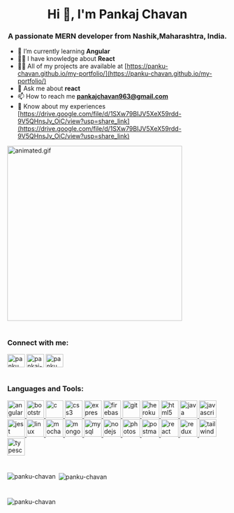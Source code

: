 <h1 align="center">Hi 👋, I'm Pankaj Chavan</h1>
<h3 align="center">
  A passionate MERN developer from Nashik,Maharashtra, India.
</h3>

- 🌱 I’m currently learning **Angular** 
- 👨‍💻 I have knowledge about **React** 
- 👨‍💻 All of my projects are available at [https://panku-chavan.github.io/my-portfolio/](https://panku-chavan.github.io/my-portfolio/)
- 💬 Ask me about **react** 
- 📫 How to reach me **pankajchavan963@gmail.com** 
- 📄 Know about my experiences [https://drive.google.com/file/d/1SXw79BIJV5XeX59rdd-9V5QHnsJv_OiC/view?usp=share_link](https://drive.google.com/file/d/1SXw79BIJV5XeX59rdd-9V5QHnsJv_OiC/view?usp=share_link)

<img
  src="https://miro.medium.com/v2/da:true/resize:fit:680/1*zVnWJtyGOX_kUIDm6ccCfQ.gif"
  alt="animated.gif"
  width="400"
/>

#

<h3 align="left">Connect with me:</h3>
<p align="left">
  <a href="https://twitter.com/panku_chavan" target="blank"
    ><img
      align="center"
      src="https://img.icons8.com/color/256/twitter.png"
      alt="panku_chavan"
      height="30"
      width="40"
  /></a>
  <a href="https://linkedin.com/in/pankaj-chavan-9ba6681ba" target="blank"
    ><img
      align="center"
      src="https://img.icons8.com/color/256/linkedin-circled.png"
      alt="pankaj-chavan-9ba6681ba"
      height="30"
      width="40"
  /></a>
  <a href="https://instagram.com/panku_chavan" target="blank"
    ><img
      align="center"
      src="https://img.icons8.com/color/256/instagram-new.png"
      alt="panku_chavan"
      height="30"
      width="40"
  /></a>
</p>

#

<h3 align="left">Languages and Tools:</h3>
<p align="left">
  <a href="https://angular.io" target="_blank" rel="noreferrer">
    <img
      src="https://angular.io/assets/images/logos/angular/angular.svg"
      alt="angular"
      width="40"
      height="40"
    />
  </a>
  <a href="https://getbootstrap.com" target="_blank" rel="noreferrer">
    <img
      src="https://upload.wikimedia.org/wikipedia/commons/thumb/b/b2/Bootstrap_logo.svg/1200px-Bootstrap_logo.svg.png"
      alt="bootstrap"
      width="40"
      height="40"
    />
  </a>
  <a href="https://www.cprogramming.com/" target="_blank" rel="noreferrer">
    <img
      src="https://img.icons8.com/color/512/c-programming.png"
      alt="c"
      width="40"
      height="40"
    />
  </a>
  <a href="https://www.w3schools.com/css/" target="_blank" rel="noreferrer">
    <img
      src="https://upload.wikimedia.org/wikipedia/commons/thumb/d/d5/CSS3_logo_and_wordmark.svg/1200px-CSS3_logo_and_wordmark.svg.png"
      alt="css3"
      width="40"
      height="40"
    />
  </a>
  <a href="https://expressjs.com" target="_blank" rel="noreferrer">
    <img
      src="https://play-lh.googleusercontent.com/tYFJKlcOj4mUoS36v7w50TRvZ4HErZVkjo2Nvc4Ba_XE5xBr0Rphj4_BW-wMJ-JsDfEC"
      alt="express"
      width="40"
      height="40"
    />
  </a>
  <a href="https://firebase.google.com/" target="_blank" rel="noreferrer">
    <img
      src="https://www.vectorlogo.zone/logos/firebase/firebase-icon.svg"
      alt="firebase"
      width="40"
      height="40"
    />
  </a>
  <a href="https://git-scm.com/" target="_blank" rel="noreferrer">
    <img
      src="https://www.vectorlogo.zone/logos/git-scm/git-scm-icon.svg"
      alt="git"
      width="40"
      height="40"
    />
  </a>
  <a href="https://heroku.com" target="_blank" rel="noreferrer">
    <img
      src="https://www.vectorlogo.zone/logos/heroku/heroku-icon.svg"
      alt="heroku"
      width="40"
      height="40"
    />
  </a>
  <a href="https://www.w3.org/html/" target="_blank" rel="noreferrer">
    <img
      src="https://w7.pngwing.com/pngs/499/845/png-transparent-pearl-academy-education-logo-learning-html5-video.png"
      alt="html5"
      width="40"
      height="40"
    />
  </a>
  <a href="https://www.java.com" target="_blank" rel="noreferrer">
    <img
      src="https://chathamlibrary.librarycalendar.com/sites/default/files/2022-11/java-logo.png"
      alt="java"
      width="40"
      height="40"
    />
  </a>
  <a
    href="https://developer.mozilla.org/en-US/docs/Web/JavaScript"
    target="_blank"
    rel="noreferrer"
  >
    <img
      src="https://upload.wikimedia.org/wikipedia/commons/thumb/9/99/Unofficial_JavaScript_logo_2.svg/512px-Unofficial_JavaScript_logo_2.svg.png"
      alt="javascript"
      width="40"
      height="40"
    />
  </a>
  <a href="https://jestjs.io" target="_blank" rel="noreferrer">
    <img
      src="https://www.vectorlogo.zone/logos/jestjsio/jestjsio-icon.svg"
      alt="jest"
      width="40"
      height="40"
    />
  </a>
  <a href="https://www.linux.org/" target="_blank" rel="noreferrer">
    <img
      src="https://d112y698adiu2z.cloudfront.net/photos/production/software_photos/001/462/597/datas/original.png"
      alt="linux"
      width="40"
      height="40"
    />
  </a>
  <a href="https://mochajs.org" target="_blank" rel="noreferrer">
    <img
      src="https://www.vectorlogo.zone/logos/mochajs/mochajs-icon.svg"
      alt="mocha"
      width="40"
      height="40"
    />
  </a>
  <a href="https://www.mongodb.com/" target="_blank" rel="noreferrer">
    <img
      src="https://w7.pngwing.com/pngs/956/695/png-transparent-mongodb-original-wordmark-logo-icon-thumbnail.png"
      alt="mongodb"
      width="40"
      height="40"
    />
  </a>
  <a href="https://www.mysql.com/" target="_blank" rel="noreferrer">
    <img
      src="https://magnusminds.net/images/services/mysql.svg"
      alt="mysql"
      width="40"
      height="40"
    />
  </a>
  <a href="https://nodejs.org" target="_blank" rel="noreferrer">
    <img
      src="https://upload.wikimedia.org/wikipedia/commons/thumb/d/d9/Node.js_logo.svg/1200px-Node.js_logo.svg.png"
      alt="nodejs"
      width="40"
      height="40"
    />
  </a>
  <a href="https://www.photoshop.com/en" target="_blank" rel="noreferrer">
    <img
      src="https://www.creativetools.se/image/cache/catalog/product/adobe/photoshop-cc/Adobe-Photoshop-2020-Logos-1280x720.jpg"
      alt="photoshop"
      width="40"
      height="40"
    />
  </a>
  <a href="https://postman.com" target="_blank" rel="noreferrer">
    <img
      src="https://www.vectorlogo.zone/logos/getpostman/getpostman-icon.svg"
      alt="postman"
      width="40"
      height="40"
    />
  </a>
  <a href="https://reactjs.org/" target="_blank" rel="noreferrer">
    <img
      src="https://upload.wikimedia.org/wikipedia/commons/thumb/a/a7/React-icon.svg/1200px-React-icon.svg.png"
      alt="react"
      width="40"
      height="40"
    />
  </a>
  <a href="https://redux.js.org" target="_blank" rel="noreferrer">
    <img
      src="https://cdn.zapier.com/storage/blog/4ec8fc7dc3a75758a3913bab9e5a4fd8_2.500x278.png"
      alt="redux"
      width="40"
      height="40"
    />
  </a>
  <a href="https://tailwindcss.com/" target="_blank" rel="noreferrer">
    <img
      src="https://www.vectorlogo.zone/logos/tailwindcss/tailwindcss-icon.svg"
      alt="tailwind"
      width="40"
      height="40"
    />
  </a>
  <a href="https://www.typescriptlang.org/" target="_blank" rel="noreferrer">
    <img
      src="https://upload.wikimedia.org/wikipedia/commons/thumb/4/4c/Typescript_logo_2020.svg/1200px-Typescript_logo_2020.svg.png"
      alt="typescript"
      width="40"
      height="40"
    />
  </a>
</p>

#

<p>
  <img
    align="left"
    src="https://github-readme-stats.vercel.app/api/top-langs?username=panku-chavan&show_icons=true&locale=en&layout=compact"
    alt="panku-chavan"
  />
</p>

<p>
  &nbsp;<img
    align="center"
    src="https://github-readme-stats.vercel.app/api?username=panku-chavan&show_icons=true&locale=en"
    alt="panku-chavan"
  />
</p>

#

<p>
  <img
    align="center"
    src="https://github-readme-streak-stats.herokuapp.com/?user=panku-chavan&"
    alt="panku-chavan"
  />
</p>
